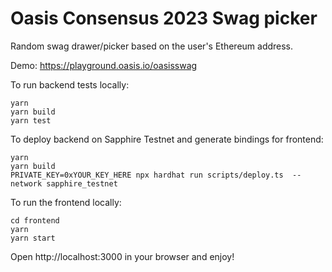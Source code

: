 # Oasis Consensus 2023 Swag picker

Random swag drawer/picker based on the user's Ethereum address.

Demo: https://playground.oasis.io/oasisswag

To run backend tests locally:

```shell
yarn
yarn build
yarn test
```

To deploy backend on Sapphire Testnet and generate bindings for frontend:

```
yarn
yarn build
PRIVATE_KEY=0xYOUR_KEY_HERE npx hardhat run scripts/deploy.ts  --network sapphire_testnet
```

To run the frontend locally:

```
cd frontend
yarn
yarn start
```

Open http://localhost:3000 in your browser and enjoy!
